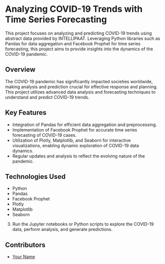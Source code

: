 
#  Analyzing COVID-19 Trends with Time Series Forecasting

This project focuses on analyzing and predicting COVID-19 trends using abstract data provided by INTELLIPAAT. Leveraging Python libraries such as Pandas for data aggregation and Facebook Prophet for time series forecasting, this project aims to provide insights into the dynamics of the COVID-19 pandemic.

## Overview

The COVID-19 pandemic has significantly impacted societies worldwide, making analysis and prediction crucial for effective response and planning. This project utilizes advanced data analysis and forecasting techniques to understand and predict COVID-19 trends.

## Key Features

- Integration of Pandas for efficient data aggregation and preprocessing.
- Implementation of Facebook Prophet for accurate time series forecasting of COVID-19 cases.
- Utilization of Plotly, Matplotlib, and Seaborn for interactive visualizations, enabling dynamic exploration of COVID-19 data dynamics.
- Regular updates and analysis to reflect the evolving nature of the pandemic.

## Technologies Used

- Python
- Pandas
- Facebook Prophet
- Plotly
- Matplotlib
- Seaborn

3. Run the Jupyter notebooks or Python scripts to explore the COVID-19 data, perform analysis, and generate predictions.

## Contributors

- [Your Name](https://github.com/anuragslathia)

